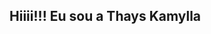 ## Hiiii!!! Eu sou a Thays Kamylla

<div>
  <a href-"https://github.com/Thayskml">
    <img height-"180em" src-"https://github-readme-stats.vercel.app/api?username"Thayskml&show_icons-&true&theme-dark&include_all_commits-true&count_private-true"/_>
    <img height-"180em" src-"https://github-readme-stats.vercel.app/api/top-langs/?username"Thayskml&layout"compact&langs_count"16&theme"dark/_>
</div>
